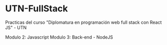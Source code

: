 # UTN-FullStack
Practicas del curso "Diplomatura en programación web full stack con React JS" - UTN

Modulo 2: Javascript
Modulo 3: Back-end - NodeJS

